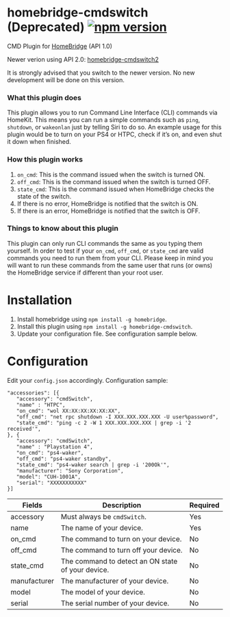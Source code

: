 # homebridge-cmdswitch (Deprecated) [![npm version](https://badge.fury.io/js/homebridge-cmdswitch.svg)](https://badge.fury.io/js/homebridge-cmdswitch)
CMD Plugin for [HomeBridge](https://github.com/nfarina/homebridge) (API 1.0)

Newer verion using API 2.0: [homebridge-cmdswitch2](https://github.com/luisiam/homebridge-cmdswitch2)

It is strongly advised that you switch to the newer version. No new development will be done on this version.

### What this plugin does
This plugin allows you to run Command Line Interface (CLI) commands via HomeKit. This means you can run a simple commands such as `ping`, `shutdown`, or `wakeonlan` just by telling Siri to do so. An example usage for this plugin would be to turn on your PS4 or HTPC, check if it’s on, and even shut it down when finished.

### How this plugin works
1. `on_cmd`: This is the command issued when the switch is turned ON.
2. `off_cmd`: This is the command issued when the switch is turned OFF.
3. `state_cmd`: This is the command issued when HomeBridge checks the state of the switch.
  1. If there is no error, HomeBridge is notified that the switch is ON.
  2. If there is an error, HomeBridge is notified that the switch is OFF.

### Things to know about this plugin
This plugin can only run CLI commands the same as you typing them yourself. In order to test if your `on_cmd`, `off_cmd`, or `state_cmd` are valid commands you need to run them from your CLI. Please keep in mind you will want to run these commands from the same user that runs (or owns) the HomeBridge service if different than your root user.

# Installation
1. Install homebridge using `npm install -g homebridge`.
2. Install this plugin using `npm install -g homebridge-cmdswitch`.
3. Update your configuration file. See configuration sample below.

# Configuration
Edit your `config.json` accordingly. Configuration sample:
 ```
"accessories": [{
    "accessory": "cmdSwitch",
    "name" : "HTPC",
    "on_cmd": "wol XX:XX:XX:XX:XX:XX",
    "off_cmd": "net rpc shutdown -I XXX.XXX.XXX.XXX -U user%password",
    "state_cmd": "ping -c 2 -W 1 XXX.XXX.XXX.XXX | grep -i '2 received'",
}, {
    "accessory": "cmdSwitch",
    "name" : "Playstation 4",
    "on_cmd": "ps4-waker",
    "off_cmd": "ps4-waker standby",
    "state_cmd": "ps4-waker search | grep -i '200Ok'",
    "manufacturer": "Sony Corporation",
    "model": "CUH-1001A",
    "serial": "XXXXXXXXXXX"
}]

```


| Fields       | Description                                       | Required |
|--------------|---------------------------------------------------|----------|
| accessory    | Must always be `cmdSwitch`.                       | Yes      |
| name         | The name of your device.                          | Yes      |
| on_cmd       | The command to turn on your device.               | No       |
| off_cmd      | The command to turn off your device.              | No       |
| state_cmd    | The command to detect an ON state of your device. | No       |
| manufacturer | The manufacturer of your device.                  | No       |
| model        | The model of your device.                         | No       |
| serial       | The serial number of your device.                 | No       |
